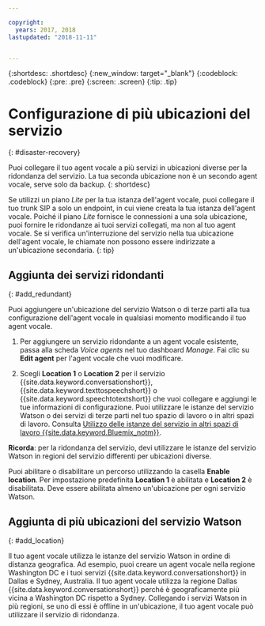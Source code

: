```yaml
---

copyright:
  years: 2017, 2018
lastupdated: "2018-11-11"


---
```


{:shortdesc: .shortdesc}
{:new_window: target="_blank"}
{:codeblock: .codeblock}
{:pre: .pre}
{:screen: .screen}
{:tip: .tip}


# Configurazione di più ubicazioni del servizio
{: #disaster-recovery}

Puoi collegare il tuo agent vocale a più servizi in ubicazioni diverse per la ridondanza del servizio. La tua seconda ubicazione non è un secondo agent vocale, serve solo da backup.
{: shortdesc}

Se utilizzi un piano _Lite_ per la tua istanza dell'agent vocale, puoi collegare il tuo trunk SIP a solo un endpoint, in cui viene creata la tua istanza dell'agent vocale. Poiché il piano _Lite_ fornisce le connessioni a una sola ubicazione, puoi fornire le ridondanze ai tuoi servizi collegati, ma non al tuo agent vocale. Se si verifica un'interruzione del servizio nella tua ubicazione dell'agent vocale, le chiamate non possono essere indirizzate a un'ubicazione secondaria.
{: tip}

## Aggiunta dei servizi ridondanti
{: #add_redundant}

Puoi aggiungere un'ubicazione del servizio Watson o di terze parti alla tua configurazione dell'agent vocale in qualsiasi momento modificando il tuo agent vocale.

1. Per aggiungere un servizio ridondante a un agent vocale esistente, passa alla scheda _Voice agents_ nel tuo dashboard _Manage_. Fai clic su **Edit agent** per l'agent vocale che vuoi modificare.

1. Scegli **Location 1** o **Location 2** per il servizio {{site.data.keyword.conversationshort}}, {{site.data.keyword.texttospeechshort}} o {{site.data.keyword.speechtotextshort}} che vuoi collegare e aggiungi le tue informazioni di configurazione. Puoi utilizzare le istanze del servizio Watson o dei servizi di terze parti nel tuo spazio di lavoro o in altri spazi di lavoro. Consulta [Utilizzo delle istanze del servizio in altri spazi di lavoro {{site.data.keyword.Bluemix_notm}}](managing_other.html).

**Ricorda**: per la ridondanza del servizio, devi utilizzare le istanze del servizio Watson in regioni del servizio differenti per ubicazioni diverse.

Puoi abilitare o disabilitare un percorso utilizzando la casella **Enable location**. Per impostazione predefinita **Location 1** è abilitata e **Location 2** è disabilitata. Deve essere abilitata almeno un'ubicazione per ogni servizio Watson.

## Aggiunta di più ubicazioni del servizio Watson
{: #add_location}

Il tuo agent vocale utilizza le istanze del servizio Watson in ordine di distanza geografica. Ad esempio, puoi creare un agent vocale nella regione Washington DC e i tuoi servizi {{site.data.keyword.conversationshort}} in Dallas e Sydney, Australia. Il tuo agent vocale utilizza la regione Dallas {{site.data.keyword.conversationshort}} perché è geograficamente più vicina a Washington DC rispetto a Sydney. Collegando i servizi Watson in più regioni, se uno di essi è offline in un'ubicazione, il tuo agent vocale può utilizzare il servizio di ridondanza.
